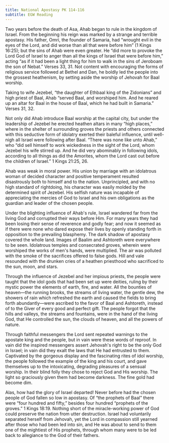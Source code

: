 ```yaml
---
title: National Apostasy PK 114-116
subtitle: EGW Reading
---
```


Two years before the death of Asa, Ahab began to rule in the kingdom of Israel. From the beginning his reign was marked by a strange and terrible apostasy. His father, Omri, the founder of Samaria, had “wrought evil in the eyes of the Lord, and did worse than all that were before him” (1 Kings 16:25); but the sins of Ahab were even greater. He “did more to provoke the Lord God of Israel to anger than all the kings of Israel that were before him,” acting “as if it had been a light thing for him to walk in the sins of Jeroboam the son of Nebat.” Verses 33, 31. Not content with encouraging the forms of religious service followed at Bethel and Dan, he boldly led the people into the grossest heathenism, by setting aside the worship of Jehovah for Baal worship.

Taking to wife Jezebel, “the daughter of Ethbaal king of the Zidonians” and high priest of Baal, Ahab “served Baal, and worshiped him. And he reared up an altar for Baal in the house of Baal, which he had built in Samaria.” Verses 31, 32.

Not only did Ahab introduce Baal worship at the capital city, but under the leadership of Jezebel he erected heathen altars in many “high places,” where in the shelter of surrounding groves the priests and others connected with this seductive form of idolatry exerted their baleful influence, until well-nigh all Israel were following after Baal. “There was none like unto Ahab,” who “did sell himself to work wickedness in the sight of the Lord, whom Jezebel his wife stirred up. And he did very abominably in following idols, according to all things as did the Amorites, whom the Lord cast out before the children of Israel.” 1 Kings 21:25, 26.

Ahab was weak in moral power. His union by marriage with an idolatrous woman of decided character and positive temperament resulted disastrously both to himself and to the nation. Unprincipled, and with no high standard of rightdoing, his character was easily molded by the determined spirit of Jezebel. His selfish nature was incapable of appreciating the mercies of God to Israel and his own obligations as the guardian and leader of the chosen people.

Under the blighting influence of Ahab's rule, Israel wandered far from the living God and corrupted their ways before Him. For many years they had been losing their sense of reverence and godly fear; and now it seemed as if there were none who dared expose their lives by openly standing forth in opposition to the prevailing blasphemy. The dark shadow of apostasy covered the whole land. Images of Baalim and Ashtoreth were everywhere to be seen. Idolatrous temples and consecrated groves, wherein were worshiped the works of men's hands, were multiplied. The air was polluted with the smoke of the sacrifices offered to false gods. Hill and vale resounded with the drunken cries of a heathen priesthood who sacrificed to the sun, moon, and stars.

Through the influence of Jezebel and her impious priests, the people were taught that the idol gods that had been set up were deities, ruling by their mystic power the elements of earth, fire, and water. All the bounties of heaven—the running brooks, the streams of living water, the gentle dew, the showers of rain which refreshed the earth and caused the fields to bring forth abundantly—were ascribed to the favor of Baal and Ashtoreth, instead of to the Giver of every good and perfect gift. The people forgot that the hills and valleys, the streams and fountains, were in the hand of the living God, that He controlled the sun, the clouds of heaven, and all the powers of nature.

Through faithful messengers the Lord sent repeated warnings to the apostate king and the people, but in vain were these words of reproof. In vain did the inspired messengers assert Jehovah's right to be the only God in Israel; in vain did they exalt the laws that He had entrusted to them. Captivated by the gorgeous display and the fascinating rites of idol worship, the people followed the example of the king and his court, and gave themselves up to the intoxicating, degrading pleasures of a sensual worship. In their blind folly they chose to reject God and His worship. The light so graciously given them had become darkness. The fine gold had become dim.

Alas, how had the glory of Israel departed! Never before had the chosen people of God fallen so low in apostasy. Of “the prophets of Baal” there were “four hundred and fifty,” besides four hundred “prophets of the groves.” 1 Kings 18:19. Nothing short of the miracle-working power of God could preserve the nation from utter destruction. Israel had voluntarily separated herself from Jehovah, yet the Lord in compassion still yearned after those who had been led into sin, and He was about to send to them one of the mightiest of His prophets, through whom many were to be led back to allegiance to the God of their fathers.
